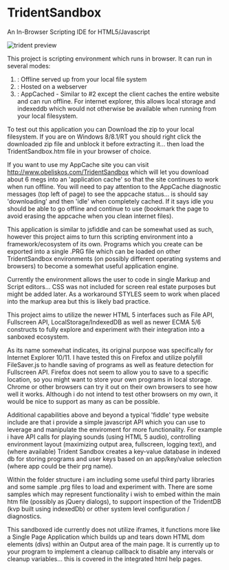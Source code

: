 TridentSandbox
==============

An In-Browser Scripting IDE for HTML5/Javascript

![trident preview](http://obeliskos.com/surface/trident_sandbox.png)

This project is scripting environment which runs in browser.  It can run in several modes: 
1) : Offline served up from your local file system
2) : Hosted on a webserver
3) : AppCached - Similar to #2 except the client caches the entire website and can run offline.  For internet explorer, this allows local storage and indexeddb which would not otherwise be available when running from your local filesystem. 

To test out this application you can Download the zip to your local filesystem.  If you are on Windows 8/8.1/RT you should right click the downloaded zip file and unblock it before extracting it... then load the TridentSandbox.htm file in your browser of choice.  

If you want to use my AppCache site you can visit http://www.obeliskos.com/TridentSandbox which will let you download about 6 megs into an 'application cache' so that the site continues to work when run offline.  You will need to pay attention to the AppCache diagnostic messages (top left of page) to see the appcache status... is should say 'downloading' and then 'idle' when completely cached.  If it says idle you should be able to go offline and continue to use (bookmark the page to avoid erasing the appcache when you clean internet files).

This application is similar to jsfiddle and can be somewhat used as such, however this project aims to turn this scripting environment into a framework/ecosystem of its own.  Programs which you create can be exported into a single .PRG file which can be loaded on other TridentSandbox environments (on possibly different operating systems and browsers) to become a somewhat useful application engine.

Currently the environment allows the user to code in single Markup and Script editors... CSS was not included for screen real estate purposes but might be added later.  As a workaround STYLES seem to work when placed into the markup area but this is likely bad practice.

This project aims to utilize the newer HTML 5 interfaces such as File API, Fullscreen API, LocalStorage/IndexedDB as well as newer ECMA 5/6 constructs to fully explore and experiment with their integration into a sanboxed ecosystem. 

As its name somewhat indicates, its original purpose was specifically for Internet Explorer 10/11.  I have tested this on Firefox and utilize polyfill FileSaver.js to handle saving of programs as well as feature detection for Fullscreen API.  Firefox does not seem to allow you to save to a specific location, so you might want to store your own programs in local storage.  Chrome or other browsers can try it out on their own browsers to see how well it works.  Although i do not intend to test other browsers on my own, it would be nice to support as many as can be possible. 

Additional capabilities above and beyond a typical 'fiddle' type website include are that i provide a simple javascript API which you can use to leverage and manipulate the enviroment for more functionality.  For example i have API calls for playing sounds (using HTML 5 audio), controlling environment layout (maximizing output area, fullscreen, logging text), and (where available) Trident Sandbox creates a key-value database in indexed db for storing programs and user keys based on an app/key/value selection (where app could be their prg name).

Within the folder structure i am including some useful third party libraries and some sample .prg files to load and experiment with.  There are some samples which may represent functionality i wish to embed within the main htm file (possibly as jQuery dialogs), to support inspection of the TridentDB (kvp built using indexedDb) or other system level configuration / diagnostics.

This sandboxed ide currently does not utilize iframes, it functions more like a Single Page Application which builds up and tears down HTML dom elements (divs) within an Output area of the main page.  It is currently up to your program to implement a cleanup callback to disable any intervals or cleanup variables... this is covered in the integrated html help pages.
